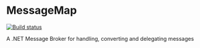 # MessageMap
[![Build status](https://ci.appveyor.com/api/projects/status/6va5vc6yhnml3b8e?svg=true)](https://ci.appveyor.com/project/chriswalpen/messagemap)

A .NET Message Broker for handling, converting and delegating messages
